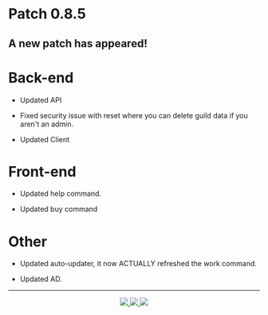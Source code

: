 <h1> Patch 0.8.5

## A new patch has appeared!

# Back-end

- Updated API

- Fixed security issue with reset where you can delete guild data if you aren't an admin.

- Updated Client

# Front-end

- Updated help command.

- Updated buy command

# Other

- Updated auto-updater, it now ACTUALLY refreshed the work command.

- Updated AD.

---
<div align="center">
    <a href="https://discord.gg/senko">
        <img src="https://img.shields.io/discord/777251087592718336?color=5865F2&label=Community&logo=discord&logoColor=white">
    </a>
    <a href="https://senkosworld.com/invite">
        <img src="https://img.shields.io/badge/-Invite%20Senko-orange">
    </a>
    <a href="https://github.com/SenkoTheKitsune1/Senko-Issues/issues/new?assignees=&labels=Bug/Error&template=bug-report.md&title=">
        <img src="https://img.shields.io/badge/-Submit%20an%20issue-blue">
    </a>
